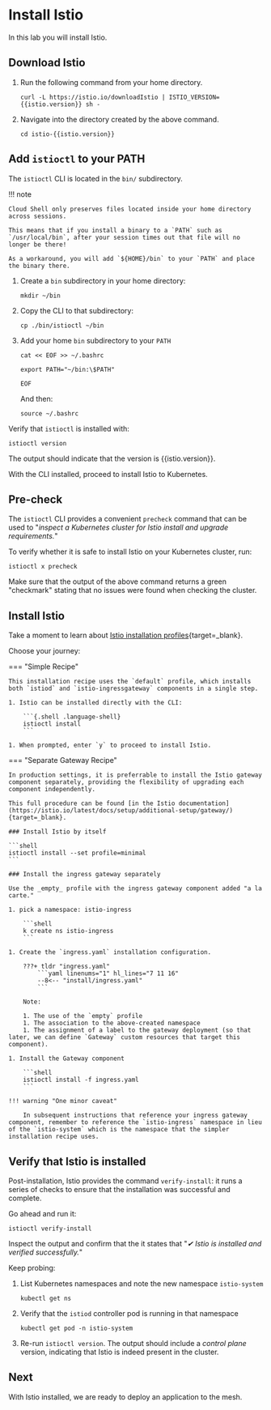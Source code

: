 # Install Istio

In this lab you will install Istio.


## Download Istio

1. Run the following command from your home directory.

    ```{.shell .language-shell}
    curl -L https://istio.io/downloadIstio | ISTIO_VERSION={{istio.version}} sh -
    ```

1. Navigate into the directory created by the above command.

    ```{.shell .language-shell}
    cd istio-{{istio.version}}
    ```


## Add `istioctl` to your PATH

The `istioctl` CLI is located in the `bin/` subdirectory.

!!! note

    Cloud Shell only preserves files located inside your home directory across sessions.

    This means that if you install a binary to a `PATH` such as `/usr/local/bin`, after your session times out that file will no longer be there!

    As a workaround, you will add `${HOME}/bin` to your `PATH` and place the binary there.


1. Create a `bin` subdirectory in your home directory:

    ```{.shell .language-shell}
    mkdir ~/bin
    ```

1. Copy the CLI to that subdirectory:

    ```{.shell .language-shell}
    cp ./bin/istioctl ~/bin
    ```

1. Add your home `bin` subdirectory to your `PATH`

    ```shell
    cat << EOF >> ~/.bashrc

    export PATH="~/bin:\$PATH"

    EOF
    ```

    And then:

    ```shell
    source ~/.bashrc
    ```

Verify that `istioctl` is installed with:

```{.shell .language-shell}
istioctl version
```

The output should indicate that the version is {{istio.version}}.

With the CLI installed, proceed to install Istio to Kubernetes.

## Pre-check

The `istioctl` CLI provides a convenient `precheck` command that can be used to "_inspect a Kubernetes cluster for Istio install and upgrade requirements._"

To verify whether it is safe to install Istio on your Kubernetes cluster, run:

```shell
istioctl x precheck
```

Make sure that the output of the above command returns a green "checkmark" stating that no issues were found when checking the cluster.

## Install Istio

Take a moment to learn about [Istio installation profiles](https://istio.io/latest/docs/setup/additional-setup/config-profiles/){target=_blank}.

Choose your journey:

=== "Simple Recipe"

    This installation recipe uses the `default` profile, which installs both `istiod` and `istio-ingressgateway` components in a single step.

    1. Istio can be installed directly with the CLI:

        ```{.shell .language-shell}
        istioctl install
        ```

    1. When prompted, enter `y` to proceed to install Istio.

=== "Separate Gateway Recipe"

    In production settings, it is preferrable to install the Istio gateway component separately, providing the flexibility of upgrading each component independently.

    This full procedure can be found [in the Istio documentation](https://istio.io/latest/docs/setup/additional-setup/gateway/){target=_blank}.

    ### Install Istio by itself

    ```shell
    istioctl install --set profile=minimal
    ```

    ### Install the ingress gateway separately

    Use the _empty_ profile with the ingress gateway component added "a la carte."

    1. pick a namespace: istio-ingress

        ```shell
        k create ns istio-ingress
        ```

    1. Create the `ingress.yaml` installation configuration.

        ???+ tldr "ingress.yaml"
            ```yaml linenums="1" hl_lines="7 11 16"
            --8<-- "install/ingress.yaml"
            ```

        Note:

        1. The use of the `empty` profile
        1. The association to the above-created namespace
        1. The assignment of a label to the gateway deployment (so that later, we can define `Gateway` custom resources that target this component).

    1. Install the Gateway component

        ```shell
        istioctl install -f ingress.yaml
        ```

    !!! warning "One minor caveat"

        In subsequent instructions that reference your ingress gateway component, remember to reference the `istio-ingress` namespace in lieu of the `istio-system` which is the namespace that the simpler installation recipe uses.

## Verify that Istio is installed

Post-installation, Istio provides the command `verify-install`: it runs a series of checks to ensure that the installation was successful and complete.

Go ahead and run it:

```shell
istioctl verify-install
```

Inspect the output and confirm that the it states that "_✔ Istio is installed and verified successfully._"

Keep probing:

1. List Kubernetes namespaces and note the new namespace `istio-system`

    ```{.shell .language-shell}
    kubectl get ns
    ```

1. Verify that the `istiod` controller pod is running in that namespace

    ```{.shell .language-shell}
    kubectl get pod -n istio-system
    ```

1. Re-run `istioctl version`.  The output should include a _control plane_ version, indicating that Istio is indeed present in the cluster.

## Next

With Istio installed, we are ready to deploy an application to the mesh.
